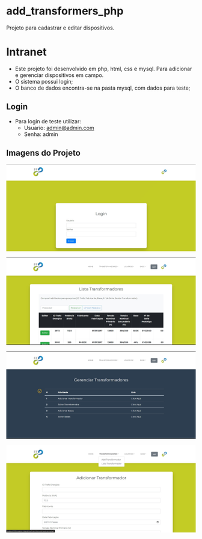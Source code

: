 # add_transformers_php
Projeto para cadastrar e editar dispositivos.


# Intranet

* Este projeto foi desenvolvido em php, html, css e mysql. Para adicionar e gerenciar dispositivos em campo.
* O sistema possui login;
* O banco de dados encontra-se na pasta mysql, com dados para teste;

## Login

* Para login de teste utilizar:
    * Usuario: admin@admin.com
    * Senha: admin

## Imagens do Projeto

  ![Screenshot](md/01.jpg)

  ![Screenshot](md/02.jpg)
  
  ![Screenshot](md/03.jpg)

  ![Screenshot](md/04.jpg)